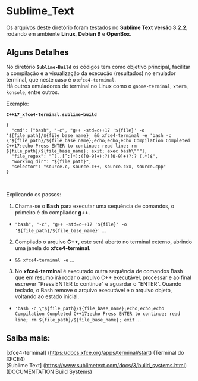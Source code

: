 # Sublime_Text

Os arquivos deste diretório foram testados no **Sublime Text versão 3.2.2**, rodando em ambiente **Linux**, **Debian 9** e **OpenBox**.<br>

## Alguns Detalhes

No diretório **`Sublime-Build`** os códigos tem como objetivo principal, facilitar a compilação e a visualização da execução (resultados) no emulador terminal, que neste caso é o `xfce4-terminal`.<br>
Há outros emuladores de terminal no Linux como o `gnome-terminal`, `xterm`, `konsole`, entre outros.

Exemplo: <br>

**`C++17_xfce4-terminal.sublime-build`**<br>

```
{
  "cmd": ["bash", "-c", "g++ -std=c++17 '${file}' -o '${file_path}/${file_base_name}' && xfce4-terminal -e 'bash -c \"${file_path}/${file_base_name};echo;echo;echo Compilation Completed C++17;echo Press ENTER to continue; read line; rm ${file_path}/${file_base_name}; exit; exec bash\"'"],
  "file_regex": "^(..[^:]*):([0-9]+):?([0-9]+)?:? (.*)$",
  "working_dir": "${file_path}",
  "selector": "source.c, source.c++, source.cxx, source.cpp"
}
```
<br>

Explicando os passos:<br>

1. Chama-se o **Bash** para executar uma sequência de comandos, o primeiro é do compilador **g++**.<br>
- `"bash", "-c", "g++ -std=c++17 '${file}' -o '${file_path}/${file_base_name}'` ...<br>
2. Compilado o arquivo **C++**, este será aberto no terminal externo, abrindo uma janela do **xfce4-terminal**.<br>
- `&& xfce4-terminal -e` ...<br>
3. No **xfce4-terminal** é executado outra sequência de comandos Bash que em resumo irá rodar o arquivo C++ executável, processar e ao final escrever "Press ENTER to continue" e aguardar o "ENTER". Quando teclado, o Bash remove o arquivo executável e o arquivo objeto, voltando ao estado inicial.<br>
- `'bash -c \"${file_path}/${file_base_name};echo;echo;echo Compilation Completed C++17;echo Press ENTER to continue; read line; rm ${file_path}/${file_base_name}; exit` ...<br>

## Saiba mais:

[xfce4-terminal] (https://docs.xfce.org/apps/terminal/start) (Terminal do XFCE4) <br>
[Sublime Text] (https://www.sublimetext.com/docs/3/build_systems.html) (DOCUMENTATION Build Systems) <br>
